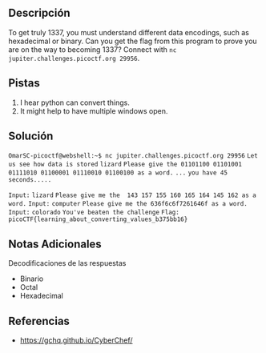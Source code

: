## Descripción

To get truly 1337, you must understand different data encodings, such as hexadecimal or binary. Can you get the flag from this program to prove you are on the way to becoming 1337? Connect with `nc jupiter.challenges.picoctf.org 29956`.
## Pistas

1. I hear python can convert things.
2. It might help to have multiple windows open.

## Solución
`OmarSC-picoctf@webshell:~$ nc jupiter.challenges.picoctf.org 29956`
`Let us see how data is stored`
`lizard`
`Please give the 01101100 01101001 01111010 01100001 01110010 01100100 as a word.`
`...`
`you have 45 seconds.....`

`Input:`
`lizard`
`Please give me the  143 157 155 160 165 164 145 162 as a word.`
`Input:`
`computer`
`Please give me the 636f6c6f7261646f as a word.`
`Input:`
`colorado`
`You've beaten the challenge`
`Flag: picoCTF{learning_about_converting_values_b375bb16}`


## Notas Adicionales

Decodificaciones de las respuestas
- Binario 
- Octal
- Hexadecimal

## Referencias
- https://gchq.github.io/CyberChef/

